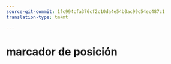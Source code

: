 ```yaml
---
source-git-commit: 1fc994cfa376cf2c10da4e54b0ac99c54ec487c1
translation-type: tm+mt

---
```

# marcador de posición
